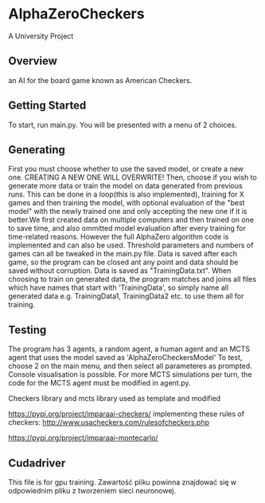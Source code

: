 # AlphaZeroCheckers
A University Project

## Overview
an AI for the board game known as American Checkers. 

## Getting Started
To start, run main.py. You will be presented with a menu of 2 choices.

## Generating 

First you must choose whether to use the saved model, or create a new one. CREATING A NEW ONE WILL OVERWRITE! Then, choose if you wish to generate more data or train the model on data generated from previous runs. This can be done in a loop(this is also implemented), training for X games and then training the model, with optional evaluation of the "best model" with the newly trained one and only accepting the new one if it is better.We first created data on multiple computers and then trained on one to save time, and also ommitted model evaluation after every training for time-related reasons. However the full AlphaZero algorithm code is implemented and can also be used. Threshold parameters and numbers of games can all be tweaked in the main.py file. Data is saved after each game, so the program can be closed ant any point and data should be saved without corruption. Data is saved as "TrainingData.txt". When choosing to train on generated data, the program matches and joins all files which have names that start with 'TrainingData', so simply name all generated data e.g. TrainingData1, TrainingData2 etc. to use them all for training.

## Testing

The program has 3 agents, a random agent, a human agent and an MCTS agent that uses the model saved as 'AlphaZeroCheckersModel'
To test, choose 2 on the main menu, and then select all parameteres as prompted. Console visualisation is possible. For more MCTS simulations per turn, the code for the MCTS agent must be modified in agent.py.




Checkers library and mcts library used as template and modified

https://pypi.org/project/imparaai-checkers/ implementing these rules of checkers: http://www.usacheckers.com/rulesofcheckers.php

https://pypi.org/project/imparaai-montecarlo/


## Cudadriver 
This file is for gpu training. 
Zawartość pliku powinna znajdować się w odpowiednim pliku z tworzeniem sieci neuronowej.

